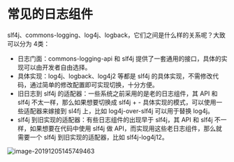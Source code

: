 # 常见的日志组件
slf4j、commons-logging、log4j、logback，它们之间是什么样的关系呢？大致可以分为 4类：
- 日志门面：commons-logging-api 和 slf4j 提供了一套通用的接口，具体的实现可以由开发者自由选择。
- 具体实现：log4j、logback、log4j2 等都是 slf4j 的具体实现，不需修改代码，通过简单的修改配置即可实现切换，十分方便。
- 旧日志到 slf4j 的适配器：一些系统之前采用的是老的日志组件，其 API 和 slf4j 不太一样，那么如果想要切换成 slf4j + - 具体实现的模式，可以使用一些适配器来嫁接到 sl4fj 上，比如 log4j-over-slf4j 可以用于替换 log4j。
- slf4j 到旧实现的适配器：有些日志组件的出现早于 slf4j，其 API 和 slf4j 不一样，如果想要在代码中使用 slf4j 做 API，而实现用这些老日志组件，那么就需要一个 slf4j 到旧实现的适配器，比如 slf4j-log4j12。

![image-20191205145749463](https://typora-lancelot.oss-cn-beijing.aliyuncs.com/typora/20191205145801-116172.png) 

